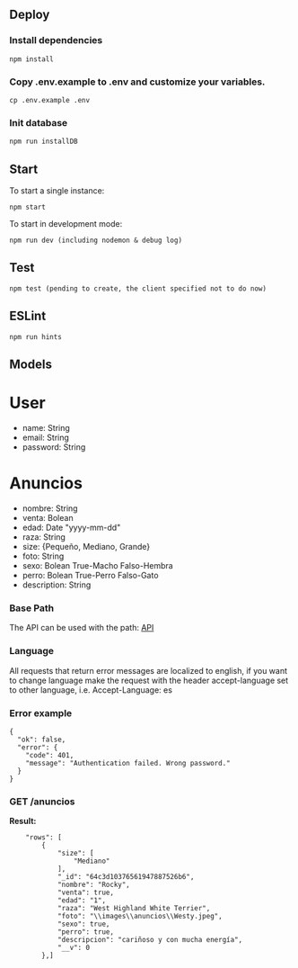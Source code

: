 ## Deploy

### Install dependencies  
    
    npm install

### Copy .env.example to .env and customize your variables.  

    cp .env.example .env

### Init database

    npm run installDB

## Start

To start a single instance:
    
    npm start

To start in development mode:

    npm run dev (including nodemon & debug log)

## Test

    npm test (pending to create, the client specified not to do now)

## ESLint

    npm run hints

## Models
# User
- name: String
- email: String
- password: String

# Anuncios
- nombre: String
- venta: Bolean
- edad: Date "yyyy-mm-dd"
- raza: String
- size: {Pequeño, Mediano, Grande}
- foto: String
- sexo: Bolean True-Macho Falso-Hembra
- perro: Bolean True-Perro Falso-Gato
- description: String


### Base Path

The API can be used with the path: 
[API](/api/anuncios)

### Language

All requests that return error messages are localized to english, if you want to 
change language make the request with the header accept-language set to other language, 
i.e. Accept-Language: es 

### Error example

    {
      "ok": false,
      "error": {
        "code": 401,
        "message": "Authentication failed. Wrong password."
      }
    }

### GET /anuncios
**Result:** 

        "rows": [
            {
                "size": [
                    "Mediano"
                ],
                "_id": "64c3d10376561947887526b6",
                "nombre": "Rocky",
                "venta": true,
                "edad": "1",
                "raza": "West Highland White Terrier",
                "foto": "\\images\\anuncios\\Westy.jpeg",
                "sexo": true,
                "perro": true,
                "descripcion": "cariñoso y con mucha energía",
                "__v": 0
            },]


